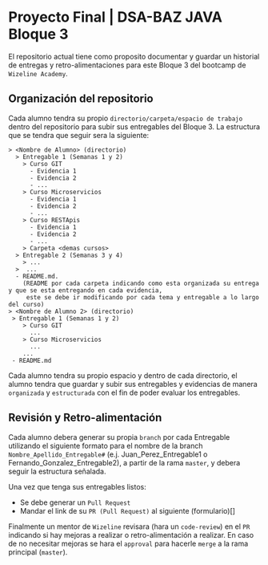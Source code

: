 # Proyecto Final | DSA-BAZ JAVA Bloque 3

El repositorio actual tiene como proposito documentar y guardar un historial de entregas 
y retro-alimentaciones para este Bloque 3 del bootcamp de `Wizeline Academy`.

## Organización del repositorio

Cada alumno tendra su propio `directorio/carpeta/espacio de trabajo` dentro del repositorio para subir sus entregables del Bloque 3. 
La estructura que se tendra que seguir sera la siguiente:
```
> <Nombre de Alumno> (directorio)
  > Entregable 1 (Semanas 1 y 2)
    > Curso GIT
      - Evidencia 1
      - Evidencia 2
      - ...
    > Curso Microservicios
      - Evidencia 1
      - Evidencia 2
      - ...
    > Curso RESTApis
      - Evidencia 1
      - Evidencia 2
      - ...
    > Carpeta <demas cursos>
  > Entregable 2 (Semanas 3 y 4)
    > ...
  >  ...
  - README.md. 
    (README por cada carpeta indicando como esta organizada su entrega y que se esta entregando en cada evidencia, 
     este se debe ir modificando por cada tema y entregable a lo largo del curso)
> <Nombre de Alumno 2> (directorio)
 > Entregable 1 (Semanas 1 y 2)
    > Curso GIT
      ...
    > Curso Microservicios
      ...
    ...
 - README.md
```
Cada alumno tendra su propio espacio y dentro de cada directorio, el alumno tendra que guardar y subir sus entregables y evidencias de manera `organizada` y
`estructurada` con el fin de poder evaluar los entregables.

## Revisión y Retro-alimentación

Cada alumno debera generar su propia `branch` por cada Entregable utilizando el siguiente formato para el nombre de la branch 
`Nombre_Apellido_Entregable#` (e.j. Juan_Perez_Entregable1 o Fernando_Gonzalez_Entregable2), a partir de la rama `master`, y 
debera seguir la estructura señalada. 

Una vez que tenga sus entregables listos:
- Se debe generar un `Pull Request` 
- Mandar el link de su `PR (Pull Request)` al siguiente (formulario)[]

Finalmente un mentor de `Wizeline` revisara (hara un `code-review`) en el `PR` indicando si hay mejoras a realizar o retro-alimentación a realizar.
En caso de no necesitar mejoras se hara el `approval` para hacerle `merge` a la rama principal (`master`).

